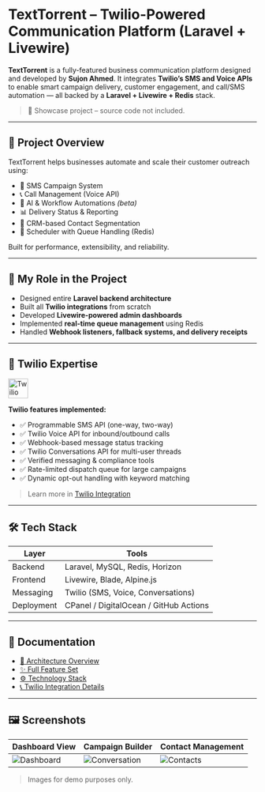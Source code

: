 # TextTorrent – Twilio-Powered Communication Platform (Laravel + Livewire)

**TextTorrent** is a fully-featured business communication platform designed and developed by **Sujon Ahmed**. It integrates **Twilio’s SMS and Voice APIs** to enable smart campaign delivery, customer engagement, and call/SMS automation — all backed by a **Laravel + Livewire + Redis** stack.

> 📣 Showcase project – source code not included.

---

## 🔧 Project Overview

TextTorrent helps businesses automate and scale their customer outreach using:

- 📩 SMS Campaign System
- 📞 Call Management (Voice API)
- 🧠 AI & Workflow Automations *(beta)*
- 📊 Delivery Status & Reporting
- 👥 CRM-based Contact Segmentation
- 📆 Scheduler with Queue Handling (Redis)

Built for performance, extensibility, and reliability.

---

## 💼 My Role in the Project

- Designed entire **Laravel backend architecture**
- Built all **Twilio integrations** from scratch
- Developed **Livewire-powered admin dashboards**
- Implemented **real-time queue management** using Redis
- Handled **Webhook listeners, fallback systems, and delivery receipts**

---

## 🔌 Twilio Expertise

<img src="https://www.vectorlogo.zone/logos/twilio/twilio-icon.svg" alt="Twilio Logo" width="40" style="vertical-align: middle;" />

**Twilio features implemented:**

- ✅ Programmable SMS API (one-way, two-way)
- ✅ Twilio Voice API for inbound/outbound calls
- ✅ Webhook-based message status tracking
- ✅ Twilio Conversations API for multi-user threads
- ✅ Verified messaging & compliance tools
- ✅ Rate-limited dispatch queue for large campaigns
- ✅ Dynamic opt-out handling with keyword matching

> Learn more in [Twilio Integration](docs/twilio-integration.md)

---

## 🛠️ Tech Stack

| Layer      | Tools                                 |
|------------|----------------------------------------|
| Backend    | Laravel, MySQL, Redis, Horizon         |
| Frontend   | Livewire, Blade, Alpine.js             |
| Messaging  | Twilio (SMS, Voice, Conversations)     |
| Deployment | CPanel / DigitalOcean / GitHub Actions |

---

## 📄 Documentation

- [📐 Architecture Overview](docs/architecture.md)
- [✨ Full Feature Set](docs/features.md)
- [⚙️ Technology Stack](docs/tech-stack.md)
- [📞 Twilio Integration Details](docs/twilio-integration.md)

---

## 🖼 Screenshots

| Dashboard View | Campaign Builder | Contact Management |
|----------------|------------------|--------------------|
| ![Dashboard](https://texttorrent.com/assets/app/images/landing-new/feature-hero.png) | ![Conversation](https://texttorrent.com/assets/app/images/landing-new/peer-to-peer.png) | ![Contacts](https://texttorrent.com/assets/app/images/landing-new/real-time-campaing.png) |

> Images for demo purposes only.

